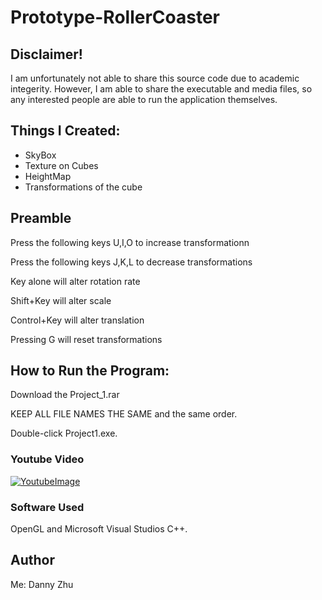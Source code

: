 # Prototype-RollerCoaster

## Disclaimer!
  I am unfortunately not able to share this source code due to academic integerity. However, I am able to share the executable and media files, so any interested people are able to run the application themselves. 

## Things I Created:

- SkyBox
- Texture on Cubes
- HeightMap
- Transformations of the cube

##  Preamble
Press the following keys U,I,O to increase transformationn

Press the following keys J,K,L to decrease transformations

Key alone will alter rotation rate

Shift+Key will alter scale

Control+Key will alter translation

Pressing G will reset transformations

## How to Run the Program:
  Download the Project_1.rar
  
  KEEP ALL FILE NAMES THE SAME and the same order.
  
  Double-click Project1.exe. 

### Youtube Video
[![YoutubeImage](https://github.com/HiDannyZhu/Transformations-and-Heightmaps-in-3D/blob/master/YoutubeImage.png)](https://www.youtube.com/watch?v=Z9tJMM_5zTE "Everything Is AWESOME")

### Software Used
OpenGL and Microsoft Visual Studios C++.

## Author
Me: Danny Zhu

